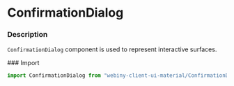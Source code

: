 # ConfirmationDialog

### Description
`ConfirmationDialog` component is used to represent interactive surfaces.

### Import
```js
import ConfirmationDialog from "webiny-client-ui-material/ConfirmationDialog";
```